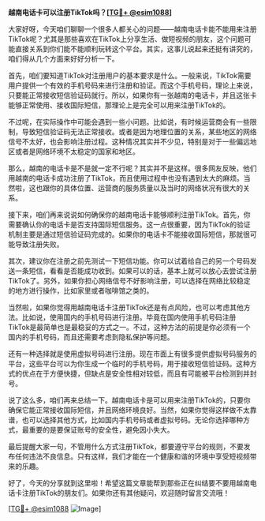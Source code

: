 **越南电话卡可以注册TikTok吗？[[TG💪+ @esim1088](https://t.me/s/esim1088)]**

大家好呀，今天咱们聊聊一个很多人都关心的问题——越南电话卡能不能用来注册TikTok呢？尤其是那些喜欢在TikTok上分享生活、做短视频的朋友，这个问题可能直接关系到你们能不能顺利玩转这个平台。其实，这事儿说起来还挺有讲究的，咱们得从几个方面来好好分析一下。

首先，咱们要知道TikTok对注册用户的基本要求是什么。一般来说，TikTok需要用户提供一个有效的手机号码来进行注册和验证。而这个手机号码，理论上来说，只要能正常接收短信验证码就行。所以，如果你有一张越南的电话卡，并且这张卡能够正常使用、接收国际短信，那理论上是完全可以用来注册TikTok的。

不过呢，在实际操作中可能会遇到一些小问题。比如说，有时候运营商会有一些限制，导致短信验证码无法正常接收。或者是因为地理位置的关系，某些地区的网络信号不太好，也会影响注册过程。这种情况其实并不少见，特别是对于一些偏远地区或者是网络环境不太稳定的国家和地区。

那么，越南的电话卡是不是就一定不行呢？其实并不是这样。很多网友反映，他们用越南的电话卡成功注册了TikTok，而且使用过程中也没有遇到太大的麻烦。当然啦，这也跟你的具体位置、运营商的服务质量以及当时的网络状况有很大的关系。

接下来，咱们再来说说如何确保你的越南电话卡能够顺利注册TikTok。首先，你需要确认你的电话卡是否支持国际短信服务。这一点很重要，因为TikTok的验证机制主要是通过短信验证码完成的。如果你的电话卡不能接收国际短信，那就很可能导致注册失败。

其次，建议你在注册之前先测试一下短信功能。你可以试着给自己的另一个号码发送一条短信，看看是否能成功收到。如果可以的话，基本上就可以放心去尝试注册TikTok了。另外，如果你担心网络信号不好影响注册，可以选择在网络比较稳定的地方进行操作，比如家里或者咖啡馆之类的。

当然啦，如果你觉得用越南电话卡注册TikTok还是有点风险，也可以考虑其他方法。比如说，使用国内的手机号码进行注册。毕竟在国内使用手机号码注册TikTok是最简单也是最稳妥的方式之一。不过，这种方法的前提是你必须有一个国内的手机号码，而且还需要考虑到隐私保护等问题。

还有一种选择就是使用虚拟号码进行注册。现在市面上有很多提供虚拟号码服务的平台，这些平台可以为你生成一个临时的手机号码，用于接收短信验证码。这种方式的优点在于方便快捷，但缺点是安全性相对较低，而且有可能被平台检测到并封号。

说了这么多，咱们再来总结一下。越南电话卡是可以用来注册TikTok的，只要你确保它能正常接收国际短信，并且网络环境良好。当然，如果你觉得这样做不太靠谱，也可以选择其他方式，比如国内手机号码或者虚拟号码。无论你选择哪种方式，最重要的是要保证账号的安全性，避免因小失大。

最后提醒大家一句，不管用什么方式注册TikTok，都要遵守平台的规则，不要发布任何违法不良信息。只有这样，我们才能在一个健康和谐的环境中享受短视频带来的乐趣。

好了，今天的分享就到这里啦！希望这篇文章能帮到那些正在纠结要不要用越南电话卡注册TikTok的朋友们。如果你还有其他疑问，欢迎随时留言交流哦！

[[TG💪+ @esim1088](https://t.me/s/esim1088) ![Image](https://i.postimg.cc/4NQfJmqS/Snipaste-2025-05-13-00-14-12.png)]